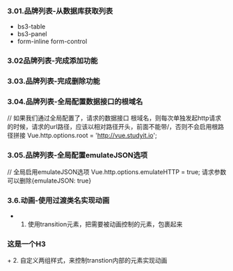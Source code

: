 ### 3.01.品牌列表-从数据库获取列表
+ bs3-table
+ bs3-panel
+ form-inline form-control
### 3.02品牌列表-完成添加功能
### 3.03.品牌列表-完成删除功能
### 3.04.品牌列表-全局配置数据接口的根域名
 // 如果我们通过全局配置了，请求的数据接口 根域名，则每次单独发起http请求的时候，请求的url路径，应该以相对路径开头，前面不能带/，否则不会启用根路径拼接
    Vue.http.options.root = 'http://vue.studyit.io';
### 3.05.品牌列表-全局配置emulateJSON选项
 // 全局启用emulateJSON选项
Vue.http.options.emulateHTTP = true;
请求参数可以删除{emulateJSON: true}
### 3.6.动画-使用过渡类名实现动画
+ 1. 使用transition元素，把需要被动画控制的元素，包裹起来 
<!-- transition元素，是Vue官方提供的 -->
<transition>
    <h3 v-if="flag">这是一个H3</h3>
</transition>
+ 2. 自定义两组样式，来控制transtion内部的元素实现动画
    <style>
        /*
            v-enter 【这是个时间点】是进入之前，元素的起始状态，此时还没开始进入
            v-leave-to  【这是个时间点】是动画离开之后，离开的终止状态，此时，元素 动画已经结束了
         */
         .v-enter,
         .v-leave-to{
             opacity: 0;
             transform: translateX(150px);
         }
         /* v-enter-active【入场动画的时间段】 */
         /* v-leave-active【离场动画的时间段】 */
         .v-enter-active,
         .v-leave-active{
             transition: all 0.8s ease;
         }
    </style>
